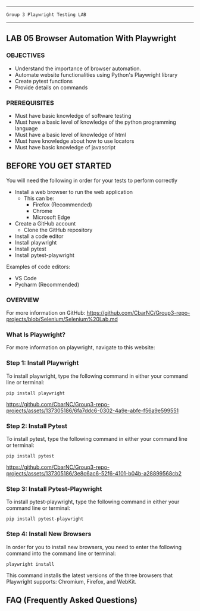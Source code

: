 _______________________________________________________________________

	Group 3	Playwright Testing LAB	
_______________________________________________________________________


## LAB 05	Browser Automation With Playwright

### OBJECTIVES
- Understand the importance of browser automation.
- Automate website functionalities using Python's Playwright library
- Create pytest functions
- Provide details on commands


### PREREQUISITES
- Must have basic knowledge of software testing
- Must have a basic level of knowledge of the python programming language
- Must have a basic level of knowledge of html
- Must have knowledge about how to use locators
- Must have basic knowledge of javascript

## BEFORE YOU GET STARTED
You will need the following in order for your tests to perform correctly

- Install a web browser to run the web application
    - This can be:
        - Firefox (Recommended)
        - Chrome
        - Microsoft Edge
- Create a GitHub account
  - Clone the GitHub repository
- Install a code editor
- Install playwright
- Install pytest
- Install pytest-playwright

Examples of code editors:
- VS Code
- Pycharm (Recommended)

### OVERVIEW

For more information on GitHub: https://github.com/CbarNC/Group3-repo-projects/blob/Selenium/Selenium%20Lab.md


### What Is Playwright?

For more information on playwright, navigate to this website: 

### Step 1: Install Playwright
To install playwright, type the following command in either your command line or terminal:

`pip install playwright`



https://github.com/CbarNC/Group3-repo-projects/assets/137305186/6fa7ddc6-0302-4a9e-abfe-f56a9e599551



### Step 2: Install Pytest
To install pytest, type the following command in either your command line or terminal:

`pip install pytest`



https://github.com/CbarNC/Group3-repo-projects/assets/137305186/3e8c6ac6-52f6-4101-b04b-a28899568cb2



### Step 3: Install Pytest-Playwright
To install pytest-playwright, type the following command in either your command line or terminal:

`pip install pytest-playwright`


### Step 4: Install New Browsers
In order for you to install new browsers, you need to enter the following command into the command line or terminal:

`playwright install`

This command installs the latest versions of the three browsers that Playwright supports: Chromium, Firefox, and WebKit.



## FAQ (Frequently Asked Questions)
 <a id="faq"></a>
